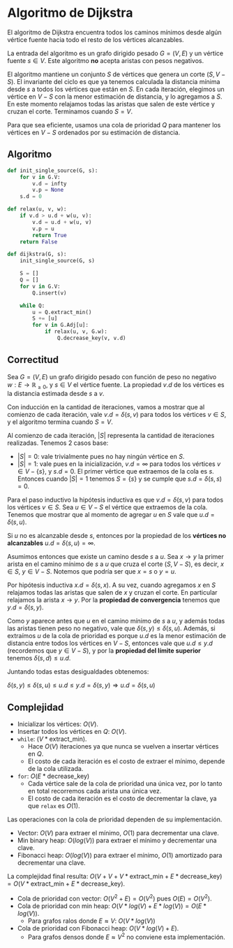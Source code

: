 # Algoritmo de Dijkstra

El algoritmo de Dijkstra encuentra todos los caminos mínimos desde algún vértice fuente hacia todo el resto de los vértices alcanzables.

La entrada del algoritmo es un grafo dirigido pesado $G=(V,E)$ y un vértice fuente $s \in V$. Este algoritmo **no** acepta aristas con pesos negativos.

El algoritmo mantiene un conjunto $S$ de vértices que genera un corte $(S, V-S)$. El invariante del ciclo es que ya tenemos calculada la distancia mínima desde $s$ a todos los vértices que están en $S$. En cada iteración, elegimos un vértice en $V-S$ con la menor estimación de distancia, y lo agregamos a $S$. En este momento relajamos todas las aristas que salen de este vértice y cruzan el corte. Terminamos cuando $S = V$.

Para que sea eficiente, usamos una cola de prioridad $Q$ para mantener los vértices en $V-S$ ordenados por su estimación de distancia.

## Algoritmo

```python
def init_single_source(G, s):
    for v in G.V:
        v.d = infty
        v.p = None
    s.d = 0

def relax(u, v, w):
    if v.d > u.d + w(u, v):
        v.d = u.d + w(u, v)
        v.p = u
        return True
    return False

def dijkstra(G, s):
    init_single_source(G, s)

    S = []
    Q = []
    for v in G.V:
        Q.insert(v)

    while Q:
        u = Q.extract_min()
        S += [u]
        for v in G.Adj[u]:
            if relax(u, v, G.w):
                Q.decrease_key(v, v.d)
```

## Correctitud

Sea $G=(V,E)$ un grafo dirigido pesado con función de peso no negativo $w:E \rightarrow \mathbb{R}_{\geq0}$, y $s \in V$ el vértice fuente. La propiedad $v.d$ de los vértices es la distancia estimada desde $s$ a $v$.

Con inducción en la cantidad de iteraciones, vamos a mostrar que al comienzo de cada iteración, vale $v.d = \delta(s,v)$ para todos los vértices $v \in S$, y el algoritmo termina cuando $S=V$.

Al comienzo de cada iteración, $|S|$ representa la cantidad de iteraciones realizadas. Tenemos 2 casos base:

- $|S| = 0$: vale trivialmente pues no hay ningún vértice en $S$.
- $|S| = 1$: vale pues en la inicialización, $v.d = \infty$ para todos los vértices $v \in V - \lbrace s \rbrace$, y $s.d = 0$. El primer vértice que extraemos de la cola es $s$. Entonces cuando $|S| = 1$ tenemos $S = \lbrace s \rbrace$ y se cumple que $s.d = \delta(s,s) = 0$.

Para el paso inductivo la hipótesis inductiva es que $v.d = \delta(s,v)$ para todos los vértices $v \in S$. Sea $u \in V - S$ el vértice que extraemos de la cola. Tenemos que mostrar que al momento de agregar $u$ en $S$ vale que $u.d = \delta(s,u)$.

Si $u$ no es alcanzable desde $s$, entonces por la propiedad de los **vértices no alcanzables** $u.d = \delta(s,u) = \infty$.

Asumimos entonces que existe un camino desde $s$ a $u$. Sea $x \rightarrow y$ la primer arista en el camino mínimo de $s$ a $u$ que cruza el corte $(S, V-S)$, es decir, $x \in S$, $y \in V-S$. Notemos que podría ser que $x=s$ o $y=u$.

Por hipótesis inductiva $x.d = \delta(s,x)$. A su vez, cuando agregamos $x$ en $S$ relajamos todas las aristas que salen de $x$ y cruzan el corte. En particular relajamos la arista $x \rightarrow y$. Por la **propiedad de convergencia** tenemos que $y.d = \delta(s, y)$.

Como $y$ aparece antes que $u$ en el camino mínimo de $s$ a $u$, y además todas las aristas tienen peso no negativo, vale que $\delta(s,y) \leq \delta(s,u)$. Además, si extraímos $u$ de la cola de prioridad es porque $u.d$ es la menor estimación de distancia entre todos los vértices en $V-S$, entonces vale que $u.d \leq y.d$ (recordemos que $y \in V-S$), y por la **propiedad del límite superior** tenemos $\delta(s,d) \leq u.d$.

Juntando todas estas desigualdades obtenemos:

$\delta(s,y) \leq \delta(s,u) \leq u.d \leq y.d = \delta(s,y) \Rightarrow u.d = \delta(s,u)$

## Complejidad

- Inicializar los vértices: $O(V)$.
- Insertar todos los vértices en $Q$: $O(V)$.
- `while`: $(V * \text{extract\_min})$.
    - Hace $O(V)$ iteraciones ya que nunca se vuelven a insertar vértices en $Q$.
    - El costo de cada iteración es el costo de extraer el mínimo, depende de la cola utilizada.
- `for`: $O(E * \text{decrease\_key})$
    - Cada vértice sale de la cola de prioridad una única vez, por lo tanto en total recorremos cada arista una única vez.
    - El costo de cada iteración es el costo de decrementar la clave, ya que `relax` es $O(1)$.

Las operaciones con la cola de prioridad dependen de su implementación.

- Vector: $O(V)$ para extraer el mínimo, $O(1)$ para decrementar una clave.
- Min binary heap: $O(log(V))$ para extraer el mínimo y decrementar una clave.
- Fibonacci heap: $O(log(V))$ para extraer el mínimo, $O(1)$ amortizado para decrementar una clave.

La complejidad final resulta: $O(V + V + V * \text{extract\_min} + E * \text{decrease\_key}) = O(V * \text{extract\_min} + E * \text{decrease\_key})$.

- Cola de prioridad con vector: $O(V^2 + E) = O(V^2)$ pues $O(E) = O(V^2)$.
- Cola de prioridad con min heap: $O(V * log(V) + E * log(V)) = O(E * log(V))$.
    - Para grafos ralos donde $E \approx V$: $O(V * log(V))$
- Cola de prioridad con Fibonacci heap: $O(V * log(V) + E)$.
    - Para grafos densos donde $E \approx V^2$ no conviene esta implementación.
